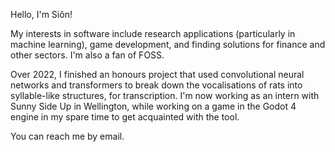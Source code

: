 Hello, I'm Siôn!

My interests in software include research applications (particularly in machine learning), game development, and finding solutions for finance and other sectors. I'm also a fan of FOSS.

Over 2022, I finished an honours project that used convolutional neural networks and transformers to break down the vocalisations of rats into syllable-like structures, for transcription. I'm now working as an intern with Sunny Side Up in Wellington, while working on a game in the Godot 4 engine in my spare time to get acquainted with the tool.

You can reach me by email.
